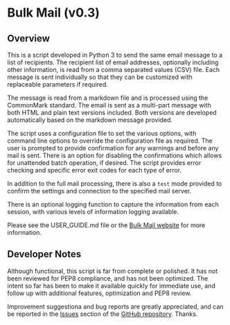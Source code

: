 # Bulk Mail (v0.3)

## Overview

This is a script developed in Python 3 to send the same email message to a list of recipients.
The recipient list of email addresses, optionally including other information, is read from a
comma separated values (CSV) file.  Each message is sent individually so that they can be
customized with replaceable parameters if required.

The message is read from a markdown file and is processed using the CommonMark standard.  The
email is sent as a multi-part message with both HTML and plain text versions included.  Both
versions are developed automatically based on the markdown message provided.

The script uses a configuration file to set the various options, with command line options to
override the configuration file as required.  The user is prompted to provide confirmation for
any warnings and before any mail is sent.  There is an option for disabling the confirmations
which allows for unattended batch operation, if desired.  The script provides error checking
and specific error exit codes for each type of error.

In addition to the full mail processing, there is also a `test` mode provided to confirm the
settings and connection to the specified mail server.

There is an optional logging function to capture the information from each session, with various
levels of information logging available.

Please see the USER_GUIDE.md file or the [Bulk Mail website](https://rdswift.github.io/bulkmail/)
for more information.

## Developer Notes

Although functional, this script is far from complete or polished.  It has not been reviewed for
PEP8 compliance, and has not been optimized.  The intent so far has been to make it available
quickly for immediate use, and follow up with additional features, optimization and PEP8 review.

Improvement suggestiona and bug reports are greatly appreciated, and can be reported in
the [Issues](https://github.com/rdswift/bulkmail/issues) section of the
[GitHub repository](https://github.com/rdswift/bulkmail).  Thanks.

